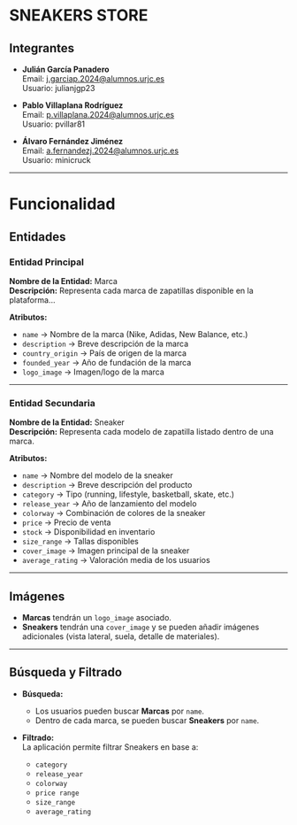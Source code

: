 # SNEAKERS STORE

## Integrantes

- **Julián García Panadero**  
  Email: [j.garciap.2024@alumnos.urjc.es](mailto:j.garciap.2024@alumnos.urjc.es)  
  Usuario: julianjgp23  

- **Pablo Villaplana Rodríguez**  
  Email: [p.villaplana.2024@alumnos.urjc.es](mailto:p.villaplana.2024@alumnos.urjc.es)  
  Usuario: pvillar81  

- **Álvaro Fernández Jiménez**  
  Email: [a.fernandezj.2024@alumnos.urjc.es](mailto:a.fernandezj.2024@alumnos.urjc.es)  
  Usuario: minicruck  

---

# Funcionalidad

## Entidades  

### Entidad Principal  
**Nombre de la Entidad:** Marca  
**Descripción:** Representa cada marca de zapatillas disponible en la plataforma...

**Atributos:**  
- `name` → Nombre de la marca (Nike, Adidas, New Balance, etc.)  
- `description` → Breve descripción de la marca  
- `country_origin` → País de origen de la marca  
- `founded_year` → Año de fundación de la marca  
- `logo_image` → Imagen/logo de la marca  

---

### Entidad Secundaria  
**Nombre de la Entidad:** Sneaker  
**Descripción:** Representa cada modelo de zapatilla listado dentro de una marca.  

**Atributos:**  
- `name` → Nombre del modelo de la sneaker  
- `description` → Breve descripción del producto  
- `category` → Tipo (running, lifestyle, basketball, skate, etc.)  
- `release_year` → Año de lanzamiento del modelo  
- `colorway` → Combinación de colores de la sneaker  
- `price` → Precio de venta  
- `stock` → Disponibilidad en inventario  
- `size_range` → Tallas disponibles  
- `cover_image` → Imagen principal de la sneaker  
- `average_rating` → Valoración media de los usuarios  

---

## Imágenes  
- **Marcas** tendrán un `logo_image` asociado.  
- **Sneakers** tendrán una `cover_image` y se pueden añadir imágenes adicionales (vista lateral, suela, detalle de materiales).  

---

## Búsqueda y Filtrado  

- **Búsqueda:**  
  - Los usuarios pueden buscar **Marcas** por `name`.  
  - Dentro de cada marca, se pueden buscar **Sneakers** por `name`.  

- **Filtrado:**  
  La aplicación permite filtrar Sneakers en base a:  
  - `category`  
  - `release_year`  
  - `colorway`  
  - `price range`  
  - `size_range`  
  - `average_rating`
